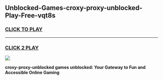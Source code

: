 
## Unblocked-Games-croxy-proxy-unblocked-Play-Free-vqt8s
<h3>
<a href="https://premium76.site?title=croxy-proxy-unblocked&ref=20M">CLICK TO PLAY</a></h3>
<hr>

<h3>
<a href="https://premium76.site?title=croxy-proxy-unblocked&ref=20M">CLICK 2 PLAY</a>
  
</h3>

<a href="https://premium76.site?title=croxy-proxy-unblocked&ref=19M"><img src="https://clearcache.store/games.png"></a>


**croxy-proxy-unblocked games unblocked: Your Gateway to Fun and Accessible Online Gaming**

